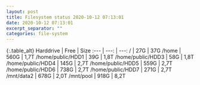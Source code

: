 ```yaml
---
layout: post
title: Filesystem status 2020-10-12 07:13:01
date: 2020-10-12 07:13:01
excerpt_separator: ""
categories: file-system
---
```

{:.table_alt}
Harddrive | Free | Size
:--- | ---: | ---:
/ | 27G | 37G
/home | 560G | 1,7T
/home/public/HDD1 | 39G | 1,8T
/home/public/HDD3 | 58G | 1,8T
/home/public/HDD4 | 145G | 2,7T
/home/public/HDD5 | 559G | 2,7T
/home/public/HDD6 | 738G | 2,7T
/home/public/HDD7 | 271G | 2,7T
/mnt/data2 | 678G | 2,0T
/mnt/pool | 918G | 8,2T
